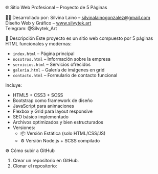 🌐 Sitio Web Profesional – Proyecto de 5 Páginas

👩‍💻 Desarrollado por:
Silvina Laino – silvinalainogonzalez@gmail.com  
Diseño Web y Gráfico – www.silvytek.art  
Telegram: @Silvytek_Art

📝 Descripción
Este proyecto es un sitio web compuesto por 5 páginas HTML funcionales y modernas:

- `index.html` – Página principal  
- `nosotros.html` – Información sobre la empresa  
- `servicios.html` – Servicios ofrecidos  
- `galeria.html` – Galería de imágenes en grid  
- `contacto.html` – Formulario de contacto funcional  

Incluye:
- HTML5 + CSS3 + SCSS
- Bootstrap como framework de diseño
- JavaScript para animaciones
- Flexbox y Grid para layout responsive
- SEO básico implementado
- Archivos optimizados y bien estructurados
- Versiones:
  - 📦 Versión Estática (solo HTML/CSS/JS)
  - ⚙️ Versión Node.js + SCSS compilado

⚙️ Cómo subir a GitHub
1. Crear un repositorio en GitHub.
2. Clonar el repositorio:
